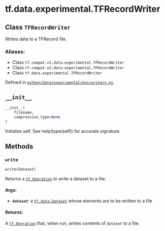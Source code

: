 <div itemscope itemtype="http://developers.google.com/ReferenceObject">
<meta itemprop="name" content="tf.data.experimental.TFRecordWriter" />
<meta itemprop="path" content="Stable" />
<meta itemprop="property" content="__init__"/>
<meta itemprop="property" content="write"/>
</div>

# tf.data.experimental.TFRecordWriter

## Class `TFRecordWriter`

Writes data to a TFRecord file.



### Aliases:

* Class `tf.compat.v1.data.experimental.TFRecordWriter`
* Class `tf.compat.v2.data.experimental.TFRecordWriter`
* Class `tf.data.experimental.TFRecordWriter`



Defined in [`python/data/experimental/ops/writers.py`](/code/stable/tensorflow/python/data/experimental/ops/writers.py).

<!-- Placeholder for "Used in" -->


<h2 id="__init__"><code>__init__</code></h2>

``` python
__init__(
    filename,
    compression_type=None
)
```

Initialize self.  See help(type(self)) for accurate signature.




## Methods

<h3 id="write"><code>write</code></h3>

``` python
write(dataset)
```

Returns a <a href="../../../tf/Operation.md"><code>tf.Operation</code></a> to write a dataset to a file.


#### Args:


* <b>`dataset`</b>: a <a href="../../../tf/data/Dataset.md"><code>tf.data.Dataset</code></a> whose elements are to be written to a file


#### Returns:

A <a href="../../../tf/Operation.md"><code>tf.Operation</code></a> that, when run, writes contents of `dataset` to a file.




